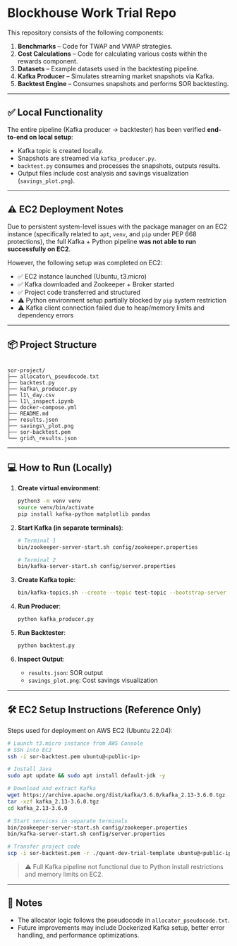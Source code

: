 # Blockhouse Work Trial Repo

This repository consists of the following components:

1. **Benchmarks** – Code for TWAP and VWAP strategies.  
2. **Cost Calculations** – Code for calculating various costs within the rewards component.  
3. **Datasets** – Example datasets used in the backtesting pipeline.  
4. **Kafka Producer** – Simulates streaming market snapshots via Kafka.  
5. **Backtest Engine** – Consumes snapshots and performs SOR backtesting.  

---

## ✅ Local Functionality

The entire pipeline (Kafka producer → backtester) has been verified **end-to-end on local setup**:

- Kafka topic is created locally.  
- Snapshots are streamed via `kafka_producer.py`.  
- `backtest.py` consumes and processes the snapshots, outputs results.  
- Output files include cost analysis and savings visualization (`savings_plot.png`).  

---

## ⚠️ EC2 Deployment Notes

Due to persistent system-level issues with the package manager on an EC2 instance (specifically related to `apt`, `venv`, and `pip` under PEP 668 protections), the full Kafka + Python pipeline **was not able to run successfully on EC2**.

However, the following setup was completed on EC2:

- ✅ EC2 instance launched (Ubuntu, t3.micro)  
- ✅ Kafka downloaded and Zookeeper + Broker started  
- ✅ Project code transferred and structured  
- ⚠️ Python environment setup partially blocked by `pip` system restriction  
- ⚠️ Kafka client connection failed due to heap/memory limits and dependency errors  

---

## 📦 Project Structure

```

sor-project/
├── allocator\_pseudocode.txt
├── backtest.py
├── kafka\_producer.py
├── l1\_day.csv
├── l1\_inspect.ipynb
├── docker-compose.yml
├── README.md
├── results.json
├── savings\_plot.png
├── sor-backtest.pem
└── grid\_results.json

````

---

## 💻 How to Run (Locally)

1. **Create virtual environment**:
    ```bash
    python3 -m venv venv
    source venv/bin/activate
    pip install kafka-python matplotlib pandas
    ```

2. **Start Kafka (in separate terminals)**:
    ```bash
    # Terminal 1
    bin/zookeeper-server-start.sh config/zookeeper.properties

    # Terminal 2
    bin/kafka-server-start.sh config/server.properties
    ```

3. **Create Kafka topic**:
    ```bash
    bin/kafka-topics.sh --create --topic test-topic --bootstrap-server localhost:9092 --partitions 1 --replication-factor 1
    ```

4. **Run Producer**:
    ```bash
    python kafka_producer.py
    ```

5. **Run Backtester**:
    ```bash
    python backtest.py
    ```

6. **Inspect Output**:
    - `results.json`: SOR output
    - `savings_plot.png`: Cost savings visualization

---

## 🛠 EC2 Setup Instructions (Reference Only)

Steps used for deployment on AWS EC2 (Ubuntu 22.04):

```bash
# Launch t3.micro instance from AWS Console
# SSH into EC2
ssh -i sor-backtest.pem ubuntu@<public-ip>

# Install Java
sudo apt update && sudo apt install default-jdk -y

# Download and extract Kafka
wget https://archive.apache.org/dist/kafka/3.6.0/kafka_2.13-3.6.0.tgz
tar -xzf kafka_2.13-3.6.0.tgz
cd kafka_2.13-3.6.0

# Start services in separate terminals
bin/zookeeper-server-start.sh config/zookeeper.properties
bin/kafka-server-start.sh config/server.properties

# Transfer project code
scp -i sor-backtest.pem -r ./quant-dev-trial-template ubuntu@<public-ip>:~/sor-project
````

> ⚠️ Full Kafka pipeline not functional due to Python install restrictions and memory limits on EC2.

---

## 📎 Notes

* The allocator logic follows the pseudocode in `allocator_pseudocode.txt`.
* Future improvements may include Dockerized Kafka setup, better error handling, and performance optimizations.

```

